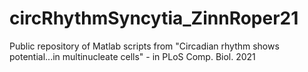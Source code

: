 # circRhythmSyncytia_ZinnRoper21
Public repository of Matlab scripts from "Circadian rhythm shows potential...in multinucleate cells" - in PLoS Comp. Biol. 2021
